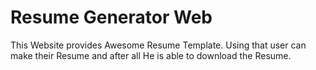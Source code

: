 # Resume Generator Web

This Website provides Awesome Resume Template. Using that user can make their Resume and after all He is able to download the Resume.

